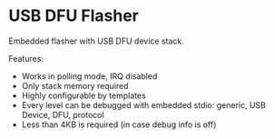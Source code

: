 USB DFU Flasher
===========

Embedded flasher with USB DFU device stack.

Features:

- Works in polling mode, IRQ disabled
- Only stack memory required
- Highly configurable by templates
- Every level can be debugged with embedded stdio: generic, USB Device, DFU, protocol
- Less than 4KB is required (in case debug info is off)